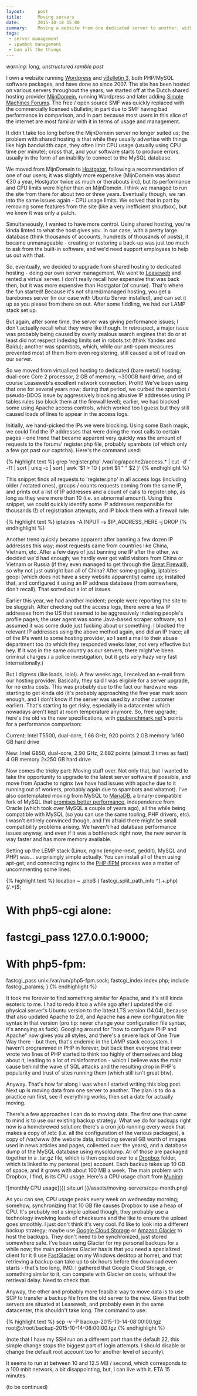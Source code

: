 ```yaml
---
layout:     post
title:      Moving servers
date:       2015-10-18 15:00
summary:    Moving a website from one dedicated server to another, with some upgrades and changes
tags:
 - server management
 - spambot management
 - ban all the things
---
```


*warning: long, unstructured ramble post*

I own a website running [Wordpress][Wordpress] and [vBulletin 3][vBulletin], both PHP/MySQL software packages, and have done so since 2007. The site has been hosted on various servers throughout the years; we started off at the Dutch shared hosting provider [MijnDomein][MijnDomein], running Wordpress and later adding [Simple Machines Forums][SMF]. The free / open source SMF was quickly replaced with the commercially licensed vBulletin; in part due to SMF having bad performance in comparison, and in part because most users in this slice of the internet are most familiar with it in terms of usage and management.

It didn't take too long before the MijnDomein server no longer suited us; the problem with shared hosting is that while they usually advertise with things like high bandwidth caps, they often limit CPU usage (usually using CPU time per minute); cross that, and your software starts to produce errors, usually in the form of an inability to connect to the MySQL database.

We moved from MijnDomein to [Hostgator][Hostgator], following a recommendation of one of our users; it was slightly more expensive (MijnDomein was about €30 a year, Hostgator twice as much or therabouts iirc), but its performance and CPU limits were higher than on MijnDomein. I think we managed to run the site from there for about two or three years. Eventually though, we ran into the same issues again - CPU usage limits. We solved that in part by removing some features from the site (like a very inefficient shoutbox), but we knew it was only a patch.

Simultaneously, I wanted to have more control. Using shared hosting, you're kinda limted to what the host gives you. In our case, with a pretty large database (think thousands of accounts, hundreds of thousands of posts), it became unmanageable - creating or restoring a back-up was just too much to ask from the built-in software, and we'd need support employees to help us out with that.

So, eventually, we decided to upgrade from shared hosting to dedicated hosting - doing our own server management. We went to [Leaseweb][Leaseweb] and rented a virtual server. I don't really recall how expensive that was back then, but it was more expensive than Hostgator (of course). That's where the fun started! Because it's not shared/managed hosting, you get a barebones server (in our case with Ubuntu Server installed), and can set it up as you please from there on out. After some fiddling, we had our LAMP stack set up.

But again, after some time, the server was giving performance issues; I don't actually recall what they were like though. In retrospect, a major issue was probably being caused by overly zealous search engines that do or at least did not respect indexing limits set in robots.txt (think Yandex and Baidu); another was spambots, which, while our anti-spam measures prevented most of them from even registering, still caused a bit of load on our server.

So we moved from virtualized hosting to dedicated (bare metal) hosting; dual-core Core 2 processor, 2 GB of memory, ~300GB hard drive, and of course Leaseweb's excellent network connection. Profit! We've been using that one for several years now; during that period, we curbed the spambot / pseudo-DDOS issue by aggressively blocking abusive IP addresses using IP tables rules (so block them at the firewall level); earlier, we had blocked some using Apache access controls, which worked too I guess but they still caused loads of lines to appear in the access logs.

Initially, we hand-picked the IPs we were blocking. Using some Bash magic, we could find the IP addresses that were doing the most calls to certain pages - one trend that became apparent very quickly was the amount of requests to the forums' register.php file, probably spambots (of which only a few got past our captcha). Here's the command used:

{% highlight text %}
grep 'register.php' /var/log/apache2/access.* | cut -d' ' -f1 | sort | uniq -c | sort | awk '$1 > 10 { print $1 " " $2 }'
{% endhighlight %}

This snippet finds all requests to 'register.php' in all access logs (including older / rotated ones), groups / counts requests coming from the same IP, and prints out a list of IP addresses and a count of calls to register.php, as long as they were more than 10 (i.e. an abnormal amount). Using this snippet, we could quickly identify some IP addresses responsible for thousands (!) of registration attempts, and IP block them with a firewall rule:

{% highlight text %}
iptables -A INPUT -s $IP_ADDRESS_HERE -j DROP
{% endhighlight %}

Another trend quickly became apparent after banning a few dozen IP addresses this way; most requests came from countries like China, Vietnam, etc. After a few days of just banning one IP after the other, we decided we'd had enough; we hardly ever get valid visitors from China or Vietnam or Russia (if they even managed to get through the [Great Firewall][Great Firewall]), so why not just outright ban all of China? After some googling, iptables-geopi (which does not have a sexy website apparently) came up; installed that, and configured it using an IP address database (from somewhere, don't recall). That sorted out a lot of issues.

Earlier this year, we had another incident; people were reporting the site to be sluggish. After checking out the access logs, there were a few IP addresses from the US that seemed to be aggressively indexing people's profile pages; the user agent was some Java-based scraper software, so I assumed it was some dude just fucking about or something. I blocked the relevant IP addresses using the above method again, and did an IP trace; all of the IPs went to some hosting provider, so I sent a mail to their abuse department too (to which they responded weeks later, not very effective but hey. If it was in the same country as our servers, there might've been criminal charges / a police investigation, but it gets very hazy very fast internationally.)

But I digress (like loads, lolol). A few weeks ago, I received an e-mail from our hosting provider. Basically, they said I was eligible for a server upgrade, for no extra costs. This was probably due to the fact our hardware was starting to get kinda old (it's probably approaching the five year mark soon enough, and I don't know if the server was used by another customer earlier). That's starting to get risky, especially in a datacenter which nowadays aren't kept at room temperature anymore. So, free upgrade; here's the old vs the new specifications, with [cpubenchmark.net][cpubenchmark]'s points for a performance comparison:

Current:
Intel T5500, dual-core, 1.66 GHz, 920 points
2 GB memory
1x160 GB hard drive

New:
Intel G850, dual-core, 2.90 GHz, 2.682 points (almost 3 times as fast)
4 GB memory
2x250 GB hard drive

Now comes the tricky part: Moving stuff over. Not only that, but I wanted to take the opportunity to upgrade to the latest server software if possible, and move from Apache to nginx (we have had issues with apache due to it running out of workers, probably again due to spambots and whatnot). I've also contemplated moving from MySQL to [MariaDB][MariaDB], a binary-compatible fork of MySQL that [promises better performance][MariaDB performance], independence from Oracle (which took over MySQL a couple of years ago), all the while being compatible with MySQL (so you can use the same tooling, PHP drivers, etc). I wasn't entirely convinced though, and I'm afraid there might be small compatibility problems arising. We haven't had database performance issues anyway, and even if it was a bottleneck right now, the new server is way faster and has more memory available.

Setting up the LEMP stack (Linux, nginx (engine-next, geddit), MySQL and PHP) was... surprisingly simple actually. You can install all of them using apt-get, and connecting nginx to the [PHP-FPM][PHP-FPM] process was a matter of uncommenting some lines:

{% highlight text %}
location ~ \.php$ {
  fastcgi_split_path_info ^(.+\.php)(/.+)$;
# With php5-cgi alone:
# fastcgi_pass 127.0.0.1:9000;
# With php5-fpm:
  fastcgi_pass unix:/var/run/php5-fpm.sock;
  fastcgi_index index.php;
  include fastcgi_params;
}
{% endhighlight %}

It took me forever to find something similar for Apache, and it's still kinda esoteric to me. I had to redo it too a while ago after I updated the old physical server's Ubuntu version to the latest LTS version (14.04), because that also updated Apache to 2.6, and Apache has a new configuration file syntax in that version (pro tip: never change your configuration file syntax, it's annoying as fuck). Googling around for "how to configure PHP and Apache" now gives you all styles, and there's a severe lack of One True Way there - but then, that's endemic in the LAMP stack ecosystem. I haven't programmed in PHP in forever, but back then everyone that ever wrote two lines of PHP started to think too highly of themselves and blog about it, leading to a lot of misinformation - which I believe was the main cause behind the wave of SQL attacks and the resulting drop in PHP's popularity and trust of sites running them (which still isn't great btw).

Anyway. That's how far along I was when I started writing this blog post. Next up is moving data from one server to another. The plan is to do a practice run first, see if everything works, then set a date for actually moving.

There's a few approaches I can do to moving data. The first one that came to mind is to use our existing backup strategy. What we do for backups right now is a homebrewed solution: there's a cron job running every week that makes a copy of /etc (i.e. all the configuration of the various packages), a copy of /var/www (the website data, including several GB worth of images used in news articles and pages, collected over the years), and a database dump of the MySQL database using mysqldump. All of those are packaged together in a .tar.gz file, which is then copied over to a [Dropbox][Dropbox] folder, which is linked to my personal (pro) account. Each backup takes up 10 GB of space, and it grows with about 100 MB a week. The main problem with Dropbox, I find, is its CPU usage. Here's a CPU usage chart from [Muninn][Muninn]:

![monthly CPU usage]({{ site.url }}/assets/moving-servers/cpu-month.png)

As you can see, CPU usage peaks every week on wednesday morning; somehow, synchronizing that 10 GB file causes Dropbox to use a heap of CPU. It's probably not a simple upload though, they probably use a technology involving loads of checksums and the like to ensure the upload goes smoothly. I just don't think it's very cool. I'd like to look into a different backup strategy; maybe use [Google Cloud Storage][Google Cloud Storage] or [Amazon Glacier][Amazon Glacier] to host the backups. They don't need to be synchronized, just stored somewhere safe. I've been using Glacier for my personal backups for a while now; the main problems Glacier has is that you need a specialized client for it (I use [FastGlacier][FastGlacier] on my Windows desktop at home), and that retrieving a backup can take up to six hours before the download even starts - that's too long, IMO. I gathered that Google Cloud Storage, or something similar to it, can compete with Glacier on costs, without the retrieval delay. Need to check that.

Anyway, the other and probably more feasible way to move data is to use SCP to transfer a backup file from the old server to the new. Given that both servers are situated at Leaseweb, and probably even in the same datacenter, this shouldn't take long. The command to use:

{% highlight text %}
scp -v -P <port> backup-2015-10-14-08:00:00.tgz root@<new server IP>:/root/backup-2015-10-14-08:00:00.tgz
{% endhighlight %}

(note that I have my SSH run on a different port than the default 22, this simple change stops the biggest part of login attempts. I should disable or change the default root account too for another level of security).

It seems to run at between 10 and 12.5 MB / second, which corresponds to a 100 mbit network; a bit disappointing, but, I can live with it. ETA 15 minutes.

(to be continued)

[Wordpress]: https://wordpress.org/
[vBulletin]: http://www.vbulletin.com/
[MijnDomein]: http://mijndomein.nl
[SMF]:http://www.simplemachines.org/
[Hostgator]: http://www.hostgator.com/
[Leaseweb]:https://www.leaseweb.com/
[Great Firewall]: https://en.wikipedia.org/wiki/Great_Firewall
[cpubenchmark]:https://www.cpubenchmark.net/
[MariaDB]: https://mariadb.org/
[MariaDB performance]: https://blog.mariadb.org/performance-evaluation-of-mariadb-10-1-and-mysql-5-7-4-labs-tplc/
[PHP-FPM]: http://php-fpm.org/
[Dropbox]: https://www.dropbox.com/
[Muninn]: http://munin-monitoring.org/
[Google Cloud Storage]: https://cloud.google.com/storage/
[Amazon Glacier]: https://aws.amazon.com/glacier/
[FastGlacier]: https://fastglacier.com/
